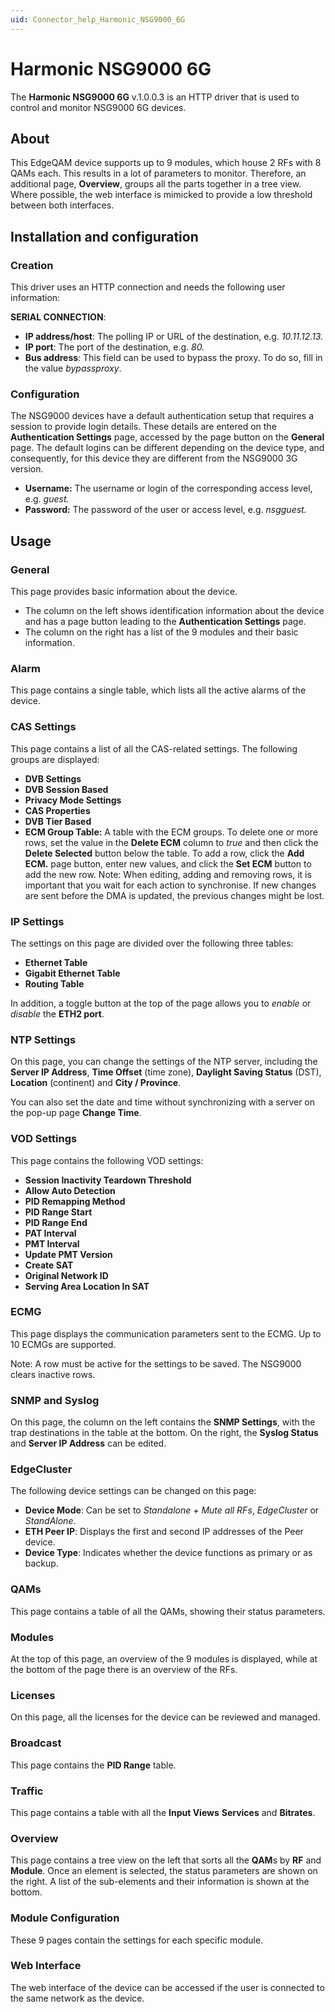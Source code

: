 ```yaml
---
uid: Connector_help_Harmonic_NSG9000_6G
---
```


# Harmonic NSG9000 6G

The **Harmonic NSG9000 6G** v.1.0.0.3 is an HTTP driver that is used to control and monitor NSG9000 6G devices.

## About

This EdgeQAM device supports up to 9 modules, which house 2 RFs with 8 QAMs each. This results in a lot of parameters to monitor. Therefore, an additional page, **Overview**, groups all the parts together in a tree view. Where possible, the web interface is mimicked to provide a low threshold between both interfaces.

## Installation and configuration

### Creation

This driver uses an HTTP connection and needs the following user information:

**SERIAL CONNECTION**:

- **IP address/host**: The polling IP or URL of the destination, e.g. *10.11.12.13.*
- **IP port**: The port of the destination, e.g. *80.*
- **Bus address**: This field can be used to bypass the proxy. To do so, fill in the value *bypassproxy*.

### Configuration

The NSG9000 devices have a default authentication setup that requires a session to provide login details. These details are entered on the **Authentication Settings** page, accessed by the page button on the **General** page. The default logins can be different depending on the device type, and consequently, for this device they are different from the NSG9000 3G version.

- **Username:** The username or login of the corresponding access level, e.g. *guest.*
- **Password:** The password of the user or access level, e.g. *nsgguest.*

## Usage

### General

This page provides basic information about the device.

- The column on the left shows identification information about the device and has a page button leading to the **Authentication Settings** page.
- The column on the right has a list of the 9 modules and their basic information.

### Alarm

This page contains a single table, which lists all the active alarms of the device.

### CAS Settings

This page contains a list of all the CAS-related settings. The following groups are displayed:

- **DVB Settings**
- **DVB Session Based**
- **Privacy Mode Settings**
- **CAS Properties**
- **DVB Tier Based**
- **ECM Group Table:** A table with the ECM groups. To delete one or more rows, set the value in the **Delete ECM** column to *true* and then click the **Delete Selected** button below the table. To add a row, click the **Add ECM.** page button, enter new values, and click the **Set ECM** button to add the new row.
  Note: When editing, adding and removing rows, it is important that you wait for each action to synchronise. If new changes are sent before the DMA is updated, the previous changes might be lost.

### IP Settings

The settings on this page are divided over the following three tables:

- **Ethernet Table**
- **Gigabit Ethernet Table**
- **Routing Table**

In addition, a toggle button at the top of the page allows you to *enable* or *disable* the **ETH2 port**.

### NTP Settings

On this page, you can change the settings of the NTP server, including the **Server IP Address**, **Time Offset** (time zone), **Daylight Saving Status** (DST), **Location** (continent) and **City / Province**.

You can also set the date and time without synchronizing with a server on the pop-up page **Change Time**.

### VOD Settings

This page contains the following VOD settings:

- **Session Inactivity Teardown Threshold**
- **Allow Auto Detection**
- **PID Remapping Method**
- **PID Range Start**
- **PID Range End**
- **PAT Interval**
- **PMT Interval**
- **Update PMT Version**
- **Create SAT**
- **Original Network ID**
- **Serving Area Location In SAT**

### ECMG

This page displays the communication parameters sent to the ECMG. Up to 10 ECMGs are supported.

Note: A row must be active for the settings to be saved. The NSG9000 clears inactive rows.

### SNMP and Syslog

On this page, the column on the left contains the **SNMP Settings**, with the trap destinations in the table at the bottom. On the right, the **Syslog Status** and **Server IP Address** can be edited.

### EdgeCluster

The following device settings can be changed on this page:

- **Device Mode**: Can be set to *Standalone + Mute all RFs*, *EdgeCluster* or *StandAlone*.
- **ETH Peer IP**: Displays the first and second IP addresses of the Peer device.
- **Device Type**: Indicates whether the device functions as primary or as backup.

### QAMs

This page contains a table of all the QAMs, showing their status parameters.

### Modules

At the top of this page, an overview of the 9 modules is displayed, while at the bottom of the page there is an overview of the RFs.

### Licenses

On this page, all the licenses for the device can be reviewed and managed.

### Broadcast

This page contains the **PID Range** table.

### Traffic

This page contains a table with all the **Input Views** **Services** and **Bitrates**.

### Overview

This page contains a tree view on the left that sorts all the **QAM**s by **RF** and **Module**. Once an element is selected, the status parameters are shown on the right. A list of the sub-elements and their information is shown at the bottom.

### Module Configuration

These 9 pages contain the settings for each specific module.

### Web Interface

The web interface of the device can be accessed if the user is connected to the same network as the device.
